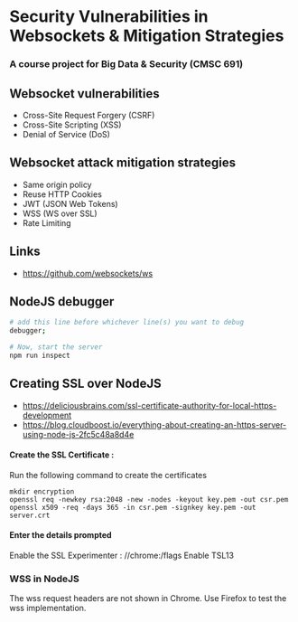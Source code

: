 # Security Vulnerabilities in Websockets & Mitigation Strategies
### A course project for Big Data & Security (CMSC 691)

## Websocket vulnerabilities
- Cross-Site Request Forgery (CSRF)
- Cross-Site Scripting (XSS)
- Denial of Service (DoS)

## Websocket attack mitigation strategies
- Same origin policy
- Reuse HTTP Cookies
- JWT (JSON Web Tokens)
- WSS (WS over SSL)
- Rate Limiting

## Links
- https://github.com/websockets/ws

## NodeJS debugger
``` bash
# add this line before whichever line(s) you want to debug
debugger;

# Now, start the server
npm run inspect

```

## Creating SSL over NodeJS
- https://deliciousbrains.com/ssl-certificate-authority-for-local-https-development
- https://blog.cloudboost.io/everything-about-creating-an-https-server-using-node-js-2fc5c48a8d4e
#### Create the SSL Certificate :

Run the following command to create the certificates

```
mkdir encryption
openssl req -newkey rsa:2048 -new -nodes -keyout key.pem -out csr.pem openssl x509 -req -days 365 -in csr.pem -signkey key.pem -out server.crt
```

#### Enter the details prompted

Enable the SSL Experimenter : //chrome:/flags
	Enable TSL13

### WSS in NodeJS

The wss request headers are not shown in Chrome. Use Firefox to test the wss implementation.
